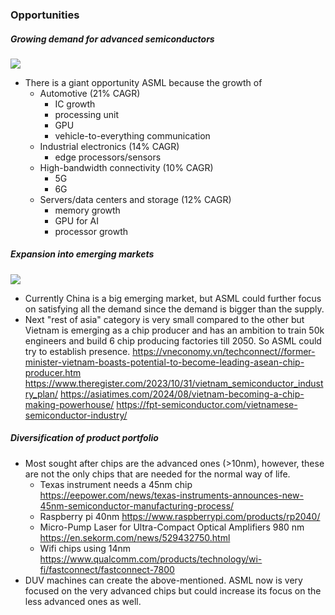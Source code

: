 ### Opportunities

##### Growing demand for advanced semiconductors
![](Pasted%20image%2020241012232224.png)
- There is a giant opportunity ASML because the growth of
	- Automotive (21% CAGR)
		- IC growth
		- processing unit
		- GPU
		- vehicle-to-everything communication
	- Industrial electronics (14% CAGR)
		- edge processors/sensors
	- High-bandwidth connectivity (10% CAGR)
		- 5G
		- 6G
	- Servers/data centers and storage (12% CAGR)
		- memory growth
		- GPU for AI
		- processor growth 
##### Expansion into emerging markets 
![](Pasted%20image%2020241012232949.png)
- Currently China is a big emerging market, but ASML could further focus on satisfying all the demand since the demand is bigger than the supply. 
- Next "rest of asia" category is very small compared to the other but Vietnam is emerging as a chip producer and has an ambition to train 50k engineers and build 6 chip producing factories till 2050. So ASML could try to establish presence.
https://vneconomy.vn/techconnect//former-minister-vietnam-boasts-potential-to-become-leading-asean-chip-producer.htm
https://www.theregister.com/2023/10/31/vietnam_semiconductor_industry_plan/
https://asiatimes.com/2024/08/vietnam-becoming-a-chip-making-powerhouse/
https://fpt-semiconductor.com/vietnamese-semiconductor-industry/
##### Diversification of product portfolio
- Most sought after chips are the advanced ones (>10nm), however, these are not the only chips that are needed for the normal way of life. 
	- Texas instrument needs a 45nm chip https://eepower.com/news/texas-instruments-announces-new-45nm-semiconductor-manufacturing-process/
	- Raspberry pi 40nm https://www.raspberrypi.com/products/rp2040/
	- Micro-Pump Laser for Ultra-Compact Optical Amplifiers 980 nm https://en.sekorm.com/news/529432750.html
	- Wifi chips using 14nm https://www.qualcomm.com/products/technology/wi-fi/fastconnect/fastconnect-7800
- DUV machines can create the above-mentioned. ASML now is very focused on the very advanced chips but could increase its focus on the less advanced ones as well.


### 
